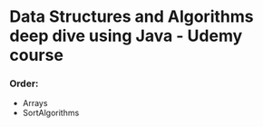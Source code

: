 # Data Structures and Algorithms deep dive using Java - Udemy course

### Order:

* Arrays
* SortAlgorithms